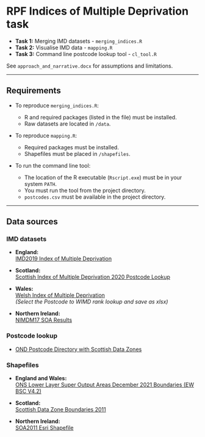 # RPF Indices of Multiple Deprivation task

- **Task 1:** Merging IMD datasets - `merging_indices.R`  
- **Task 2:** Visualise IMD data - `mapping.R`  
- **Task 3:** Command line postcode lookup tool - `cl_tool.R`  

See `approach_and_narrative.docx` for assumptions and limitations.

---

## Requirements

- To reproduce `merging_indices.R`:
  - R and required packages (listed in the file) must be installed.
  - Raw datasets are located in `/data`.

- To reproduce `mapping.R`:
  - Required packages must be installed.
  - Shapefiles must be placed in `/shapefiles`.

- To run the command line tool:
  - The location of the R executable (`Rscript.exe`) must be in your system `PATH`.
  - You must run the tool from the project directory.
  - `postcodes.csv` must be available in the project directory.

---

## Data sources

### IMD datasets

- **England:**  
  [IMD2019 Index of Multiple Deprivation](https://assets.publishing.service.gov.uk/media/5d8b3abded915d0373d3540f/File_1_-_IMD2019_Index_of_Multiple_Deprivation.xlsx)

- **Scotland:**  
  [Scottish Index of Multiple Deprivation 2020 Postcode Lookup](https://www.gov.scot/binaries/content/documents/govscot/publications/statistics/2020/01/scottish-index-of-multiple-deprivation-2020-postcode-look-up-file/documents/simd-2020-postcode-lookup-v5/simd-2020-postcode-lookup-v5/govscot%3Adocument/SIMD%2B2020v2%2B-%2Bpostcode%2Blookup%2B-%2Bupdated%2B2025.xlsx)

- **Wales:**  
  [Welsh Index of Multiple Deprivation](https://statswales.gov.wales/Catalogue/Community-Safety-and-Social-Inclusion/Welsh-Index-of-Multiple-Deprivation)  
  *(Select the Postcode to WIMD rank lookup and save as xlsx)*

- **Northern Ireland:**  
  [NIMDM17 SOA Results](https://www.nisra.gov.uk/files/nisra/publications/NIMDM17_SOAresults.xls)

### Postcode lookup

- [OND Postcode Directory with Scottish Data Zones](https://geoportal.statistics.gov.uk/datasets/3be72478d8454b59bb86ba97b4ee325b/about)

### Shapefiles

- **England and Wales:**  
  [ONS Lower Layer Super Output Areas December 2021 Boundaries (EW BSC V4.2)](https://geoportal.statistics.gov.uk/datasets/ons::lower-layer-super-output-areas-december-2021-boundaries-ew-bsc-v4-2/about)

- **Scotland:**  
  [Scottish Data Zone Boundaries 2011](https://maps.gov.scot/ATOM/shapefiles/SG_DataZoneBdry_2011.zip)

- **Northern Ireland:**  
  [SOA2011 Esri Shapefile](https://www.nisra.gov.uk/files/nisra/publications/SOA2011_Esri_Shapefile_0.zip)
